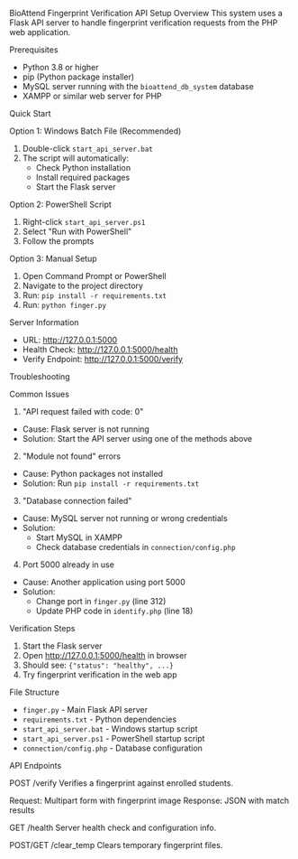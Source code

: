 BioAttend Fingerprint Verification API Setup
Overview
This system uses a Flask API server to handle fingerprint verification requests from the PHP web application.

Prerequisites
- Python 3.8 or higher
- pip (Python package installer)
- MySQL server running with the `bioattend_db_system` database
- XAMPP or similar web server for PHP

Quick Start

Option 1: Windows Batch File (Recommended)
1. Double-click `start_api_server.bat`
2. The script will automatically:
   - Check Python installation
   - Install required packages
   - Start the Flask server

Option 2: PowerShell Script
1. Right-click `start_api_server.ps1`
2. Select "Run with PowerShell"
3. Follow the prompts

Option 3: Manual Setup
1. Open Command Prompt or PowerShell
2. Navigate to the project directory
3. Run: `pip install -r requirements.txt`
4. Run: `python finger.py`

Server Information
- URL: http://127.0.0.1:5000
- Health Check: http://127.0.0.1:5000/health
- Verify Endpoint: http://127.0.0.1:5000/verify

Troubleshooting

Common Issues

1. "API request failed with code: 0"
- Cause: Flask server is not running
- Solution: Start the API server using one of the methods above

2. "Module not found" errors
- Cause: Python packages not installed
- Solution: Run `pip install -r requirements.txt`

3. "Database connection failed"
- Cause: MySQL server not running or wrong credentials
- Solution: 
  - Start MySQL in XAMPP
  - Check database credentials in `connection/config.php`

4. Port 5000 already in use
- Cause: Another application using port 5000
- Solution: 
  - Change port in `finger.py` (line 312)
  - Update PHP code in `identify.php` (line 18)

Verification Steps
1. Start the Flask server
2. Open http://127.0.0.1:5000/health in browser
3. Should see: `{"status": "healthy", ...}`
4. Try fingerprint verification in the web app

File Structure
- `finger.py` - Main Flask API server
- `requirements.txt` - Python dependencies
- `start_api_server.bat` - Windows startup script
- `start_api_server.ps1` - PowerShell startup script
- `connection/config.php` - Database configuration

API Endpoints

POST /verify
Verifies a fingerprint against enrolled students.

Request: Multipart form with fingerprint image
Response: JSON with match results

GET /health
Server health check and configuration info.

POST/GET /clear_temp
Clears temporary fingerprint files.


